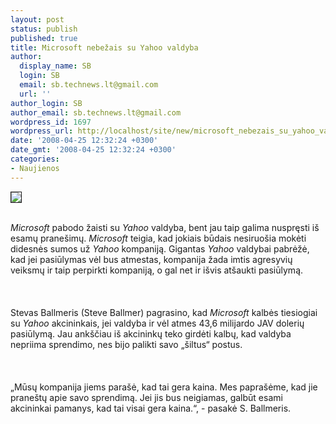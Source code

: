 ```yaml
---
layout: post
status: publish
published: true
title: Microsoft nebežais su Yahoo valdyba
author:
  display_name: SB
  login: SB
  email: sb.technews.lt@gmail.com
  url: ''
author_login: SB
author_email: sb.technews.lt@gmail.com
wordpress_id: 1697
wordpress_url: http://localhost/site/new/microsoft_nebezais_su_yahoo_valdyba/
date: '2008-04-25 12:32:24 +0300'
date_gmt: '2008-04-25 12:32:24 +0300'
categories:
- Naujienos
---
```

<div class="imgright"><img src="http://img140.imageshack.us/img140/2886/microsoftlogojk0.jpg" border="1"></div>
<p><br><i>Microsoft</i> pabodo žaisti su <i>Yahoo</i> valdyba, bent jau taip galima nuspręsti iš esamų pranešimų. <i>Microsoft</i> teigia, kad jokiais būdais nesiruošia mokėti didesnės sumos už <i>Yahoo</i> kompaniją. Gigantas <i>Yahoo</i> valdybai pabrėžė, kad jei pasiūlymas vėl bus atmestas, kompanija žada imtis agresyvių veiksmų ir taip perpirkti kompaniją, o gal net ir išvis atšaukti pasiūlymą.<br />
<br><br />
<br>Stevas Ballmeris (Steve Ballmer) pagrasino, kad <i>Microsoft</i> kalbės tiesiogiai su <i>Yahoo</i> akcininkais, jei valdyba ir vėl atmes 43,6 milijardo JAV dolerių pasiūlymą. Jau ankščiau iš akcininkų teko girdėti kalbų, kad valdyba nepriima sprendimo, nes bijo palikti savo „šiltus“ postus.<br />
<br><br />
<br>„Mūsų kompanija jiems parašė, kad tai gera kaina. Mes paprašėme, kad jie praneštų apie savo sprendimą. Jei jis bus neigiamas, galbūt esami akcininkai pamanys, kad tai visai gera kaina.“, - pasakė S. Ballmeris.</p>
